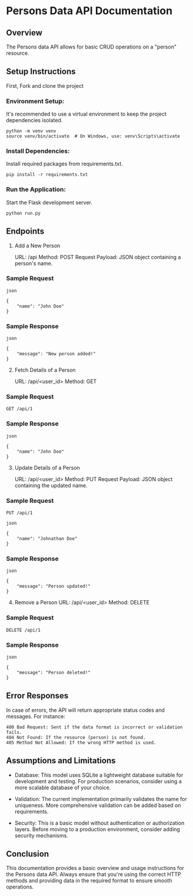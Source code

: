 # Persons Data API Documentation

## Overview

The Persons data API allows for basic CRUD operations on a "person" resource.

## Setup Instructions

First, Fork and clone the project

### Environment Setup:

It's recommended to use a virtual environment to keep the project dependencies isolated.

```
python -m venv venv
source venv/bin/activate  # On Windows, use: venv\Scripts\activate

```
### Install Dependencies:
Install required packages from requirements.txt.

`pip install -r requirements.txt`

### Run the Application:

Start the Flask development server.

`python run.py`

## Endpoints

1. Add a New Person

    URL: /api
    Method: POST
    Request Payload: JSON object containing a person's name.

### Sample Request
```
json

{
    "name": "John Doe"
}

```

### Sample Response
```
json

{
    "message": "New person added!"
}
```


2. Fetch Details of a Person

    URL: /api/<user_id>
    Method: GET

### Sample Request
`GET /api/1`

### Sample Response

```
json

{
    "name": "John Doe"
}
```

3. Update Details of a Person

    URL: /api/<user_id>
    Method: PUT
    Request Payload: JSON object containing the updated name.

### Sample Request
`PUT /api/1`

```
json

{
    "name": "Johnathan Doe"
}

```

### Sample Response
```
json

{
    "message": "Person updated!"
}

```

4. Remove a Person
    URL: /api/<user_id>
    Method: DELETE

### Sample Request
`DELETE /api/1`

### Sample Response
```
json

{
    "message": "Person deleted!"
}
```

## Error Responses
In case of errors, the API will return appropriate status codes and messages. For instance:

    400 Bad Request: Sent if the data format is incorrect or validation fails.
    404 Not Found: If the resource (person) is not found.
    405 Method Not Allowed: If the wrong HTTP method is used.

## Assumptions and Limitations

- Database: This model uses SQLite a lightweight database suitable for development and testing. For production scenarios, consider using a more scalable database of your choice.

- Validation: The current implementation primarily validates the name for uniqueness. More comprehensive validation can be added based on requirements.

- Security: This is a basic model without authentication or authorization layers. Before moving to a production environment, consider adding security mechanisms.

## Conclusion

This documentation provides a basic overview and usage instructions for the Persons data API. Always ensure that you're using the correct HTTP methods and providing data in the required format to ensure smooth operations.
